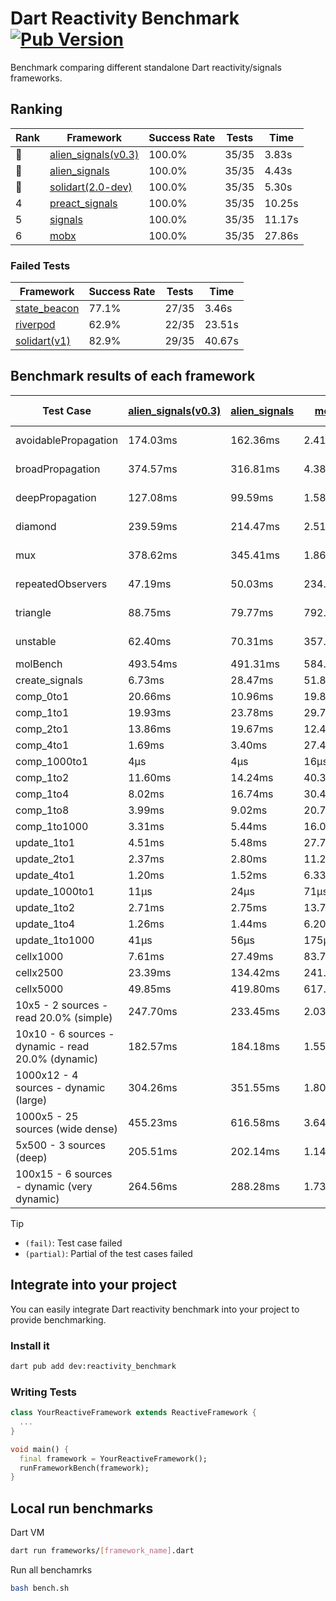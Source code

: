 # Dart Reactivity Benchmark [![Pub Version](https://img.shields.io/pub/v/reactivity_benchmark)](https://pub.dev/packages/reactivity_benchmark)

Benchmark comparing different standalone Dart reactivity/signals frameworks.

## Ranking

<!-- ranking start -->
| Rank | Framework | Success Rate | Tests | Time |
|------|-----------|--------------|-------|------|
| 🥇 | [alien_signals(v0.3)](https://github.com/medz/alien-signals-dart) | 100.0% | 35/35 | 3.83s |
| 🥈 | [alien_signals](https://github.com/medz/alien-signals-dart) | 100.0% | 35/35 | 4.43s |
| 🥉 | [solidart(2.0-dev)](https://github.com/nank1ro/solidart/tree/dev) | 100.0% | 35/35 | 5.30s |
| 4 | [preact_signals](https://pub.dev/packages/preact_signals) | 100.0% | 35/35 | 10.25s |
| 5 | [signals](https://github.com/rodydavis/signals.dart) | 100.0% | 35/35 | 11.17s |
| 6 | [mobx](https://github.com/mobxjs/mobx.dart) | 100.0% | 35/35 | 27.86s |

<!-- ranking end -->

### **Failed Tests**

<!-- fail start -->
| Framework | Success Rate | Tests | Time |
|-----------|--------------|-------|------|
| [state_beacon](https://github.com/jinyus/dart_beacon) | 77.1% | 27/35 | 3.46s |
| [riverpod](https://github.com/rrousselGit/riverpod) | 62.9% | 22/35 | 23.51s |
| [solidart(v1)](https://github.com/nank1ro/solidart) | 82.9% | 29/35 | 40.67s |

<!-- fail end -->

## Benchmark results of each framework

<!-- test-case start -->
| Test Case | [alien_signals(v0.3)](https://github.com/medz/alien-signals-dart) | [alien_signals](https://github.com/medz/alien-signals-dart) | [mobx](https://github.com/mobxjs/mobx.dart) | [preact_signals](https://pub.dev/packages/preact_signals) | [riverpod](https://github.com/rrousselGit/riverpod) | [signals](https://github.com/rodydavis/signals.dart) | [solidart(2.0-dev)](https://github.com/nank1ro/solidart/tree/dev) | [solidart(v1)](https://github.com/nank1ro/solidart) | [state_beacon](https://github.com/jinyus/dart_beacon) |
|---|---|---|---|---|---|---|---|---|---|
| avoidablePropagation | 174.03ms | 162.36ms | 2.41s | 196.75ms | 1.48s | 208.53ms | 274.98ms | 2.23s | 166.01ms (fail) |
| broadPropagation | 374.57ms | 316.81ms | 4.38s | 449.08ms | 87.66ms (fail) | 454.23ms | 501.86ms | 5.76s | 6.06ms (fail) |
| deepPropagation | 127.08ms | 99.59ms | 1.58s | 177.54ms | 2.04s (fail) | 173.21ms | 165.45ms | 2.10s | 143.71ms (fail) |
| diamond | 239.59ms | 214.47ms | 2.51s | 280.12ms | 2.79s (fail) | 278.00ms | 350.31ms | 3.57s | 192.26ms (fail) |
| mux | 378.62ms | 345.41ms | 1.86s | 397.85ms | 558.15ms (fail) | 413.93ms | 440.88ms | 2.07s | 192.36ms (fail) |
| repeatedObservers | 47.19ms | 50.03ms | 234.52ms | 39.79ms | 393.10ms (fail) | 45.10ms | 81.27ms | 224.19ms | 50.55ms (fail) |
| triangle | 88.75ms | 79.77ms | 792.05ms | 99.62ms | 979.50ms (fail) | 99.03ms | 116.45ms | 1.19s | 79.23ms (fail) |
| unstable | 62.40ms | 70.31ms | 357.11ms | 70.06ms | 636.69ms (fail) | 79.14ms | 97.36ms | 357.70ms | 343.80ms (fail) |
| molBench | 493.54ms | 491.31ms | 584.08ms | 488.43ms | 11.60ms | 485.55ms | 492.88ms | 1.72s | 883μs |
| create_signals | 6.73ms | 28.47ms | 51.81ms | 4.55ms | 24.54ms | 25.38ms | 91.39ms | 87.03ms | 61.42ms |
| comp_0to1 | 20.66ms | 10.96ms | 19.80ms | 17.01ms | 13.50ms | 11.65ms | 34.23ms | 35.12ms | 54.39ms |
| comp_1to1 | 19.93ms | 23.78ms | 29.78ms | 12.26ms | 22.32ms | 21.07ms | 52.10ms | 46.07ms | 56.38ms |
| comp_2to1 | 13.86ms | 19.67ms | 12.49ms | 23.51ms | 24.51ms | 13.70ms | 41.56ms | 25.96ms | 36.93ms |
| comp_4to1 | 1.69ms | 3.40ms | 27.40ms | 8.43ms | 6.98ms | 1.82ms | 13.86ms | 25.99ms | 17.92ms |
| comp_1000to1 | 4μs | 4μs | 16μs | 4μs | 3μs | 8μs | 31μs | 4.56ms | 42μs |
| comp_1to2 | 11.60ms | 14.24ms | 40.35ms | 24.34ms | 10.59ms | 21.65ms | 34.38ms | 25.50ms | 45.40ms |
| comp_1to4 | 8.02ms | 16.74ms | 30.46ms | 22.11ms | 23.84ms | 15.51ms | 17.33ms | 27.74ms | 44.36ms |
| comp_1to8 | 3.99ms | 9.02ms | 20.73ms | 9.45ms | 4.92ms | 7.09ms | 21.63ms | 23.24ms | 43.26ms |
| comp_1to1000 | 3.31ms | 5.44ms | 16.09ms | 10.86ms | 4.59ms | 4.28ms | 16.85ms | 17.94ms | 39.40ms |
| update_1to1 | 4.51ms | 5.48ms | 27.78ms | 8.56ms | 88.04ms | 8.95ms | 15.92ms | 43.08ms | 5.65ms |
| update_2to1 | 2.37ms | 2.80ms | 11.28ms | 4.34ms | 44.06ms | 4.49ms | 7.79ms | 21.36ms | 2.92ms |
| update_4to1 | 1.20ms | 1.52ms | 6.33ms | 2.21ms | 21.18ms | 2.23ms | 4.01ms | 10.82ms | 1.48ms |
| update_1000to1 | 11μs | 24μs | 71μs | 32μs | 181μs | 22μs | 40μs | 118μs | 15μs |
| update_1to2 | 2.71ms | 2.75ms | 13.75ms | 4.63ms | 44.66ms | 4.47ms | 8.03ms | 21.10ms | 2.88ms |
| update_1to4 | 1.26ms | 1.44ms | 6.20ms | 2.17ms | 22.15ms | 2.24ms | 4.03ms | 10.87ms | 1.49ms |
| update_1to1000 | 41μs | 56μs | 175μs | 63μs | 126μs | 43μs | 182μs | 209μs | 381μs |
| cellx1000 | 7.61ms | 27.49ms | 83.70ms | 9.93ms | N/A | 9.93ms | 12.33ms | 168.68ms | 5.29ms |
| cellx2500 | 23.39ms | 134.42ms | 241.74ms | 29.26ms | N/A | 33.00ms | 34.13ms | 488.44ms | 25.60ms |
| cellx5000 | 49.85ms | 419.80ms | 617.09ms | 76.80ms | N/A | 70.38ms | 80.80ms | 1.16s | 85.08ms |
| 10x5 - 2 sources - read 20.0% (simple) | 247.70ms | 233.45ms | 2.03s | 435.40ms | 2.37s | 513.84ms | 354.85ms | 2.70s (partial) | 240.15ms |
| 10x10 - 6 sources - dynamic - read 20.0% (dynamic) | 182.57ms | 184.18ms | 1.55s | 272.82ms | 1.57s (partial) | 278.89ms | 242.17ms | 2.43s (partial) | 198.09ms |
| 1000x12 - 4 sources - dynamic (large) | 304.26ms | 351.55ms | 1.80s | 3.69s | 2.60s (partial) | 3.76s | 466.68ms | 4.16s (partial) | 343.13ms |
| 1000x5 - 25 sources (wide dense) | 455.23ms | 616.58ms | 3.64s | 2.70s | 4.35s | 3.41s | 591.04ms | 5.07s (partial) | 504.52ms |
| 5x500 - 3 sources (deep) | 205.51ms | 202.14ms | 1.14s | 231.06ms | 1.43s | 223.15ms | 251.73ms | 2.01s (partial) | 206.75ms |
| 100x15 - 6 sources - dynamic (very dynamic) | 264.56ms | 288.28ms | 1.73s | 442.76ms | 1.86s (partial) | 488.97ms | 380.76ms | 2.84s (partial) | 259.41ms |

<!-- test-case end -->

> [!TIP]
> - `(fail)`: Test case failed
> - `(partial)`: Partial of the test cases failed

## Integrate into your project

You can easily integrate Dart reactivity benchmark into your project to provide benchmarking.

### Install it

```bash
dart pub add dev:reactivity_benchmark
```

### Writing Tests

```dart
class YourReactiveFramework extends ReactiveFramework {
  ...
}

void main() {
  final framework = YourReactiveFramework();
  runFrameworkBench(framework);
}
```

## Local run benchmarks

Dart VM
```bash
dart run frameworks/[framework_name].dart
```

Run all benchamrks
```bash
bash bench.sh
```
